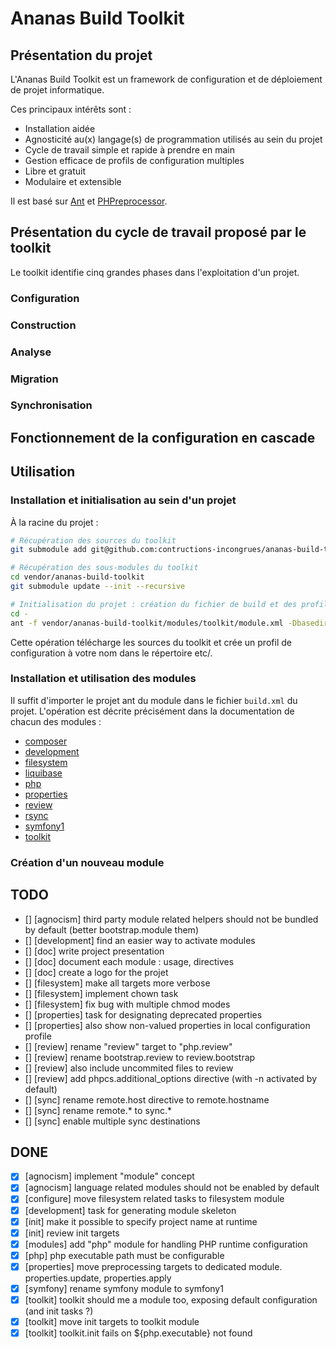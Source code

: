 # Ananas Build Toolkit

## Présentation du projet

L'Ananas Build Toolkit est un framework de configuration et de déploiement de projet informatique.

Ces principaux intérêts sont :

 * Installation aidée
 * Agnosticité au(x) langage(s) de programmation utilisés au sein du projet
 * Cycle de travail simple et rapide à prendre en main
 * Gestion efficace de profils de configuration multiples
 * Libre et gratuit
 * Modulaire et extensible

Il est basé sur [Ant](http://ant.apache.org) et [PHPreprocessor](https://github.com/ARAMISAUTO/phpreprocessor).

## Présentation du cycle de travail proposé par le toolkit

Le toolkit identifie cinq grandes phases dans l'exploitation d'un projet.

 ### Configuration

 ### Construction
 
 ### Analyse

 ### Migration
 
 ### Synchronisation

## Fonctionnement de la configuration en cascade

## Utilisation

### Installation et initialisation au sein d'un projet

À la racine du projet :

```bash
# Récupération des sources du toolkit
git submodule add git@github.com:contructions-incongrues/ananas-build-toolkit.git vendor/ananas-build-toolkit

# Récupération des sous-modules du toolkit
cd vendor/ananas-build-toolkit
git submodule update --init --recursive

# Initialisation du projet : création du fichier de build et des profils de configuration
cd -
ant -f vendor/ananas-build-toolkit/modules/toolkit/module.xml -Dbasedir=. toolkit.init
```

Cette opération télécharge les sources du toolkit et crée un profil de configuration à votre nom dans le répertoire etc/.

### Installation et utilisation des modules

Il suffit d'importer le projet ant du module dans le fichier ```build.xml``` du projet. L'opération est décrite précisément dans la documentation de chacun des modules :

* [composer](https://github.com/contructions-incongrues/ananas-build-toolkit/tree/master/modules/composer)
* [development](https://github.com/contructions-incongrues/ananas-build-toolkit/tree/master/modules/development)
* [filesystem](https://github.com/contructions-incongrues/ananas-build-toolkit/tree/master/modules/filesystem)
* [liquibase](https://github.com/contructions-incongrues/ananas-build-toolkit/tree/master/modules/liquibase)
* [php](https://github.com/contructions-incongrues/ananas-build-toolkit/tree/master/modules/php)
* [properties](https://github.com/contructions-incongrues/ananas-build-toolkit/tree/master/modules/properties)
* [review](https://github.com/contructions-incongrues/ananas-build-toolkit/tree/master/modules/review)
* [rsync](https://github.com/contructions-incongrues/ananas-build-toolkit/tree/master/modules/rsync)
* [symfony1](https://github.com/contructions-incongrues/ananas-build-toolkit/tree/master/modules/symfony1)
* [toolkit](https://github.com/contructions-incongrues/ananas-build-toolkit/tree/master/modules/toolkit)

### Création d'un nouveau module

## TODO

* [] [agnocism] third party module related helpers should not be bundled by default (better bootstrap.module them)
* [] [development] find an easier way to activate modules
* [] [doc] write project presentation
* [] [doc] document each module : usage, directives
* [] [doc] create a logo for the projet
* [] [filesystem] make all targets more verbose
* [] [filesystem] implement chown task
* [] [filesystem] fix bug with multiple chmod modes
* [] [properties] task for designating deprecated properties
* [] [properties] also show non-valued properties in local configuration profile
* [] [review] rename "review" target to "php.review"
* [] [review] rename bootstrap.review to review.bootstrap
* [] [review] also include uncommited files to review
* [] [review] add phpcs.additional_options directive (with -n activated by default)
* [] [sync] rename remote.host directive to remote.hostname
* [] [sync] rename remote.* to sync.*
* [] [sync] enable multiple sync destinations

## DONE

* [x] [agnocism] implement "module" concept
* [x] [agnocism] language related modules should not be enabled by default
* [x] [configure] move filesystem related tasks to filesystem module
* [x] [development] task for generating module skeleton
* [x] [init] make it possible to specify project name at runtime
* [x] [init] review init targets
* [x] [modules] add "php" module for handling PHP runtime configuration
* [x] [php] php executable path must be configurable
* [x] [properties] move preprocessing targets to dedicated module. properties.update, properties.apply
* [x] [symfony] rename symfony module to symfony1
* [x] [toolkit] toolkit should me a module too, exposing default configuration (and init tasks ?)
* [x] [toolkit] move init targets to toolkit module
* [x] [toolkit] toolkit.init fails on ${php.executable} not found
